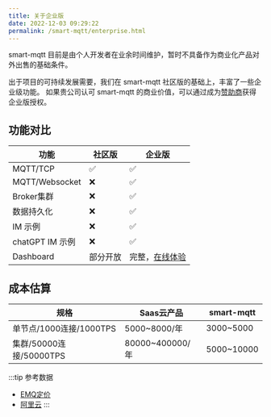 ```yaml
---
title: 关于企业版
date: 2022-12-03 09:29:22
permalink: /smart-mqtt/enterprise.html
---
```


smart-mqtt 目前是由个人开发者在业余时间维护，暂时不具备作为商业化产品对外出售的基础条件。

出于项目的可持续发展需要，我们在 smart-mqtt 社区版的基础上，丰富了一些企业级功能。
如果贵公司认可 smart-mqtt 的商业价值，可以通过成为[赞助商](02.赞助商.md)获得企业版授权。

## 功能对比
| 功能             | 社区版  | 企业版                                         |
|----------------|------|---------------------------------------------|
| MQTT/TCP       | ✅    | ✅                                           |
| MQTT/Websocket | ❌    | ✅                                           |
| Broker集群       | ❌    | ✅                                           |
| 数据持久化          | ❌    | ✅                                           |
| IM 示例          | ❌    | ✅                                           |
| chatGPT IM 示例  | ❌    | ✅                                           |
| Dashboard      | 部分开放 | 完整，[在线体验](http://82.157.162.230:8083/) |


## 成本估算

| 规格                  | Saas云产品        | smart-mqtt |
|---------------------|----------------|------------|
| 单节点/1000连接/1000TPS  | 5000~8000/年    | 3000~5000  |
| 集群/50000连接/50000TPS | 80000~400000/年 | 5000~10000 |

:::tip 参考数据
- [EMQ定价](https://www.emqx.com/zh/cloud/pricing#details)
- [阿里云](https://help.aliyun.com/document_detail/189682.html)
:::

